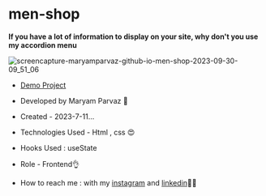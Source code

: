 # men-shop

**If you have a lot of information to display on your site, why don't you use my accordion menu**

![screencapture-maryamparvaz-github-io-men-shop-2023-09-30-09_51_06](https://github.com/maryamparvaz/men-shop/assets/124708513/802c29eb-e879-441d-ac05-e549124c2d8e)

- [Demo Project]( https://maryamparvaz.github.io/men-shop/)

- Developed by Maryam Parvaz 🙎

- Created - 2023-7-11...

- Technologies Used - Html , css 😍

- Hooks Used : useState 

- Role - Frontend👌

- How to reach me : with my [instagram](https://www.instagram.com/maryamparvaz_web) and [linkedin](https://www.linkedin.com/in/maryamparvaz)👩‍💻
